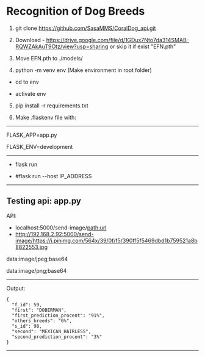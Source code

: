 <h1>Recognition of Dog Breeds</h1>


1. git clone https://github.com/SasaMMS/CoralDog_api.git
2. Download - https://drive.google.com/file/d/1GDux7Nto7da314SMAB-RQWZAkAuT9Otz/view?usp=sharing or skip it if exist "EFN.pth"
3. Move EFN.pth to ./models/

4. python -m venv env (Make environment in root folder)

- cd to env 

- activate env

5. pip install -r requirements.txt


6. Make .flaskenv file with:
------------------------
FLASK_APP=app.py 

FLASK_ENV=development

------------------------
- flask run

- #flask run --host IP_ADDRESS

--------------------------
Testing api: app.py
--------------------------
API:

- localhost:5000/send-image/<path:url>
- http://192.168.2.92:5000/send-image/https://i.pinimg.com/564x/39/0f/f5/390ff5f5469dbd1b759521a8b8822553.jpg

data:image/jpeg;base64

data:image/png;base64

--------------------------
Output:
```
{
  "f_id": 59, 
  "first": "DOBERMAN", 
  "first_prediction_procent": "91%", 
  "others_breeds": "6%", 
  "s_id": 98, 
  "second": "MEXICAN_HAIRLESS", 
  "second_prediction_procent": "3%"
}
```
--------------------------
